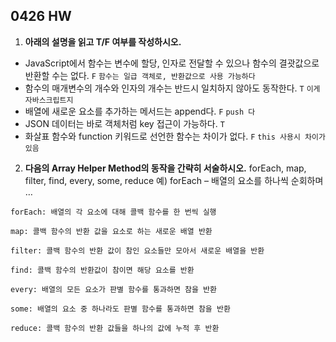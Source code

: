 ## 0426 HW

1. **아래의 설명을 읽고 T/F 여부를 작성하시오.**
- JavaScript에서 함수는 변수에 할당, 인자로 전달할 수 있으나 함수의 결괏값으로
반환할 수는 없다. `F` `함수는 일급 객체로, 반환값으로 사용 가능하다`
- 함수의 매개변수의 개수와 인자의 개수는 반드시 일치하지 않아도 동작한다. `T` `이게 자바스크립트지`
- 배열에 새로운 요소를 추가하는 메서드는 append다. `F` `push 다`
- JSON 데이터는 바로 객체처럼 key 접근이 가능하다. `T`
- 화살표 함수와 function 키워드로 선언한 함수는 차이가 없다. `F` `this 사용시 차이가 있음`



2. **다음의 Array Helper Method의 동작을 간략히 서술하시오.**
forEach, map, filter, find, every, some, reduce
예) forEach – 배열의 요소를 하나씩 순회하며 …

`forEach: 배열의 각 요소에 대해 콜백 함수를 한 번씩 실행`

`map: 콜백 함수의 반환 값을 요소로 하는 새로운 배열 반환`

`filter: 콜백 함수의 반환 값이 참인 요소들만 모아서 새로운 배열을 반환`

`find: 콜백 함수의 반환값이 참이면 해당 요소를 반환`

`every: 배열의 모든 요소가 판별 함수를 통과하면 참을 반환`

`some: 배열의 요소 중 하나라도 판별 함수를 통과하면 참을 반환`

`reduce: 콜백 함수의 반환 값들을 하나의 값에 누적 후 반환`